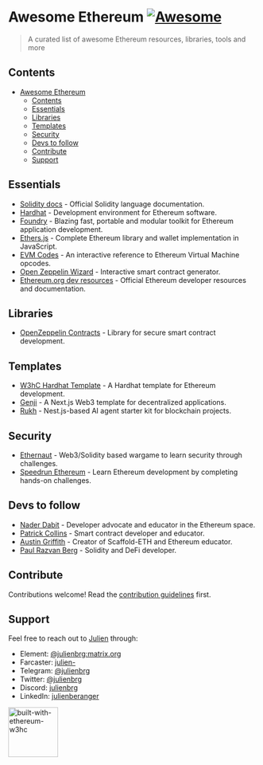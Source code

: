 # Awesome Ethereum [![Awesome](https://awesome.re/badge.svg)](https://awesome.re)

> A curated list of awesome Ethereum resources, libraries, tools and more

## Contents

- [Awesome Ethereum ](#awesome-ethereum-)
  - [Contents](#contents)
  - [Essentials](#essentials)
  - [Libraries](#libraries)
  - [Templates](#templates)
  - [Security](#security)
  - [Devs to follow](#devs-to-follow)
  - [Contribute](#contribute)
  - [Support](#support)

## Essentials

- [Solidity docs](https://docs.soliditylang.org/en/latest/) - Official Solidity language documentation.
- [Hardhat](https://hardhat.org/) - Development environment for Ethereum software.
- [Foundry](https://book.getfoundry.sh/) - Blazing fast, portable and modular toolkit for Ethereum application development.
- [Ethers.js](https://docs.ethers.org/v6/) - Complete Ethereum library and wallet implementation in JavaScript.
- [EVM Codes](https://www.evm.codes/) - An interactive reference to Ethereum Virtual Machine opcodes.
- [Open Zeppelin Wizard](https://wizard.openzeppelin.com/) - Interactive smart contract generator.
- [Ethereum.org dev resources](https://ethereum.org/en/developers/) - Official Ethereum developer resources and documentation.

## Libraries

- [OpenZeppelin Contracts](https://github.com/OpenZeppelin/openzeppelin-contracts) - Library for secure smart contract development.

## Templates

- [W3hC Hardhat Template](https://github.com/w3hc/w3hc-hardhat-template) - A Hardhat template for Ethereum development.
- [Genji](https://github.com/w3hc/genji) - A Next.js Web3 template for decentralized applications.
- [Rukh](https://github.com/w3hc/rukh) - Nest.js-based AI agent starter kit for blockchain projects.

## Security 

- [Ethernaut](https://ethernaut.openzeppelin.com/) - Web3/Solidity based wargame to learn security through challenges.
- [Speedrun Ethereum](https://speedrunethereum.com/) - Learn Ethereum development by completing hands-on challenges.

## Devs to follow

- [Nader Dabit](https://twitter.com/dabit3) - Developer advocate and educator in the Ethereum space.
- [Patrick Collins](https://twitter.com/PatrickAlphaC) - Smart contract developer and educator.
- [Austin Griffith](https://twitter.com/austingriffith) - Creator of Scaffold-ETH and Ethereum educator.
- [Paul Razvan Berg](https://twitter.com/PaulRBerg) - Solidity and DeFi developer.
  
## Contribute

Contributions welcome! Read the [contribution guidelines](CONTRIBUTING.md) first.

## Support

Feel free to reach out to [Julien](https://github.com/julienbrg) through:

- Element: [@julienbrg:matrix.org](https://matrix.to/#/@julienbrg:matrix.org)
- Farcaster: [julien-](https://warpcast.com/julien-)
- Telegram: [@julienbrg](https://t.me/julienbrg)
- Twitter: [@julienbrg](https://twitter.com/julienbrg)
- Discord: [julienbrg](https://discordapp.com/users/julienbrg)
- LinkedIn: [julienberanger](https://www.linkedin.com/in/julienberanger/)

<img src="https://bafkreid5xwxz4bed67bxb2wjmwsec4uhlcjviwy7pkzwoyu5oesjd3sp64.ipfs.w3s.link" alt="built-with-ethereum-w3hc" width="100"/>